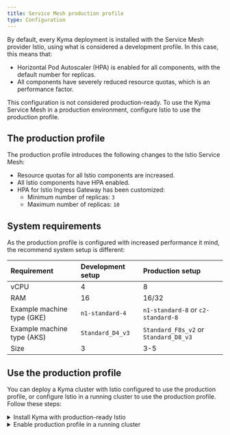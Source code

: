 ```yaml
---
title: Service Mesh production profile
type: Configuration
---
```


By default, every Kyma deployment is installed with the Service Mesh provider Istio, using what is considered a development profile. In this case, this means that:
  - Horizontal Pod Autoscaler (HPA) is enabled for all components, with the default number for replicas.
  - All components have severely reduced resource quotas, which is an performance factor.

This configuration is not considered production-ready. To use the Kyma Service Mesh in a production environment, configure Istio to use the production profile.

## The production profile

The production profile introduces the following changes to the Istio Service Mesh:
   - Resource quotas for all Istio components are increased.
   - All Istio components have HPA enabled.
   - HPA for Istio Ingress Gateway has been customized:
     + Minimum number of replicas: `3`
     + Maximum number of replicas: `10`

## System requirements
As the production profile is configured with increased performance it mind, the recommend system setup is different:

| Requirement | Development setup | Production setup|
|:--- | :--- | :--- | 
| vCPU | 4 | 8 | 
| RAM | 16 | 16/32 | 
| Example machine type (GKE) | `n1-standard-4` | `n1-standard-8` or `c2-standard-8` | 
| Example machine type (AKS) | `Standard_D4_v3` | `Standard_F8s_v2` or `Standard_D8_v3` | 
| Size | 3 | 3-5 | 

## Use the production profile

You can deploy a Kyma cluster with Istio configured to use the production profile, or configure Istio in a running cluster to use the production profile. Follow these steps:

<div tabs>
  <details>
  <summary>
  Install Kyma with production-ready Istio
  </summary>

  1. Create an appropriate Kubernetes cluster for Kyma in your host environment.
  2. Apply an override that forces the Istio Service Mesh to use the production profile. Run:
    ```bash
    cat <<EOF | kubectl apply -f -
    ---
    apiVersion: v1
    kind: ConfigMap
    metadata:
      name: istio-overrides
      namespace: kyma-installer
      labels:
        installer: overrides
        component: istio
        kyma-project.io/installation: ""
    data:
      global.proxy.resources.requests.cpu: "300m"
      global.proxy.resources.requests.memory: "128Mi"
      global.proxy.resources.limits.cpu: "500m"
      global.proxy.resources.limits.memory: "1024Mi"
      
      gateways.istio-ingressgateway.autoscaleMin: "3" 
      gateways.istio-ingressgateway.autoscaleMax: "10"
    EOF
    ```
  3. Install Kyma on the cluster.

  </details>
  <details>
  <summary>
  Enable production profile in a running cluster
  </summary>

  1. Apply an override that forces the Istio Service Mesh to use the production profile. Run:
    ```bash
    cat <<EOF | kubectl apply -f -
    ---
    apiVersion: v1
    kind: ConfigMap
    metadata:
      name: istio-overrides
      namespace: kyma-installer
      labels:
        installer: overrides
        component: istio
        kyma-project.io/installation: ""
    data:
      global.proxy.resources.requests.cpu: "300m"
      global.proxy.resources.requests.memory: "128Mi"
      global.proxy.resources.limits.cpu: "500m"
      global.proxy.resources.limits.memory: "1024Mi"
      
      gateways.istio-ingressgateway.autoscaleMin: "3" 
      gateways.istio-ingressgateway.autoscaleMax: "10"
    EOF
    ```
  2. Run the [cluster update procedure](/root/kyma/#installation-update-kyma).


  </details>

</div>
